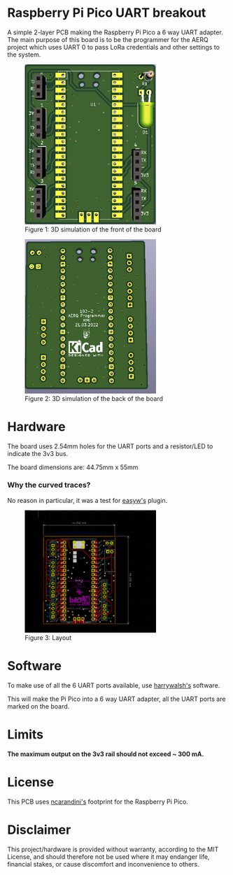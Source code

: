 # Raspberry Pi Pico UART breakout
 A simple 2-layer PCB making the Raspberry Pi Pico a 6 way UART adapter.
 The main purpose of this board is to be the programmer for the AERQ project which uses UART 0 to pass LoRa credentials and other settings to the system.
<figure>
<img src="Images/3DSimulation.PNG" width="300px">
<figcaption>Figure 1: 3D simulation of the front of the board</figcaption>
</figure>

<figure>
<img src="Images/3DSimulationBack.PNG" width="300px">
<figcaption>Figure 2: 3D simulation of the back of the board</figcaption>
</figure>


# Hardware
The board uses  2.54mm holes for the UART ports and a resistor/LED to indicate the 3v3 bus. 

The board dimensions are: 44.75mm x 55mm 

### Why the curved traces?
No reason in particular, it was a test for [easyw's](https://github.com/easyw/RF-tools-KiCAD) plugin.

<figure>
<img src="Images/Layout.PNG" width="300px">
<figcaption>Figure 3: Layout</figcaption>
</figure>


# Software
To make use of all the 6 UART ports available, use [harrywalsh's](https://github.com/harrywalsh/pico-hw_and_pio-uart-gridge/tree/HW_and_pio_uarts) software.

This will make the Pi Pico into a 6 way UART adapter, all the UART ports are marked on the board.


# Limits
<b>The maximum output on the 3v3 rail should not exceed ~ 300 mA.</b>




# License
This PCB uses [ncarandini's](https://github.com/ncarandini/KiCad-RP-Pico) footprint for the Raspberry Pi Pico.

# Disclaimer
This project/hardware is provided without warranty, according to the MIT License, and should therefore not be used where it may endanger life, financial stakes, or cause discomfort and inconvenience to others.
